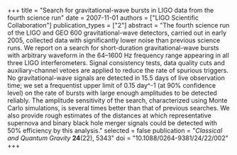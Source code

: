 +++
title = "Search for gravitational-wave bursts in LIGO data from the fourth science run"
date = 2007-11-01
authors = ["LIGO Scientific Collaboration"]
publication_types = ["2"]
abstract = "The fourth science run of the LIGO and GEO 600 gravitational-wave detectors, carried out in early 2005, collected data with significantly lower noise than previous science runs. We report on a search for short-duration gravitational-wave bursts with arbitrary waveform in the 64–1600 Hz frequency range appearing in all three LIGO interferometers. Signal consistency tests, data quality cuts and auxiliary-channel vetoes are applied to reduce the rate of spurious triggers. No gravitational-wave signals are detected in 15.5 days of live observation time; we set a frequentist upper limit of 0.15 day^-1 (at 90% confidence level) on the rate of bursts with large enough amplitudes to be detected reliably. The amplitude sensitivity of the search, characterized using Monte Carlo simulations, is several times better than that of previous searches. We also provide rough estimates of the distances at which representative supernova and binary black hole merger signals could be detected with 50% efficiency by this analysis."
selected = false
publication = "*Classical and Quantum Gravity* **24**(22), 5343"
doi = "10.1088/0264-9381/24/22/002"
+++

